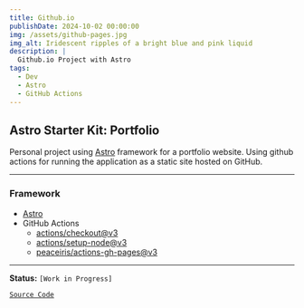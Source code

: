 ```yaml
---
title: Github.io
publishDate: 2024-10-02 00:00:00
img: /assets/github-pages.jpg
img_alt: Iridescent ripples of a bright blue and pink liquid
description: |
  Github.io Project with Astro
tags:
  - Dev
  - Astro
  - GitHub Actions
---
```


## Astro Starter Kit: Portfolio

Personal project using <a href="https://astro.build/">Astro</a> framework for a portfolio website. Using github actions for running the application as a static site hosted on GitHub.

---

### Framework
- [Astro](https://github.com/withastro/astro)
- GitHub Actions
  - [actions/checkout@v3](https://github.com/actions/checkout/tree/v3/)
  - [actions/setup-node@v3](https://github.com/actions/setup-node/tree/v3/)
  - [peaceiris/actions-gh-pages@v3](https://github.com/peaceiris/actions-gh-pages/tree/v3/)

---

**Status:** `[Work in Progress]`

[`Source Code`](https://github.com/celestegambardella/celestegambardella.github.io)
